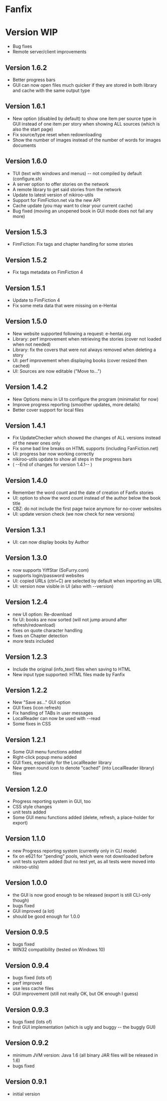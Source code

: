 # Fanfix

# Version WIP

- Bug fixes
- Remote server/client improvements

## Version 1.6.2

- Better progress bars
- GUI can now open files much quicker if they are stored in both library and cache with the same output type 

## Version 1.6.1

- New option (disabled by default) to show one item per source type in GUI instead of one item per story when showing ALL sources (which is also the start page)
- Fix source/type reset when redownloading
- Show the number of images instead of the number of words for images documents 

## Version 1.6.0

- TUI (text with windows and menus) -- not compiled by default (configure.sh)
- A server option to offer stories on the network
- A remote library to get said stories from the network
- Update to latest version of nikiroo-utils
- Support for FimFiction.net via the new API
- Cache update (you may want to clear your current cache)
- Bug fixed (moving an unopened book in GUI mode does not fail any more)

## Version 1.5.3

- FimFiction: Fix tags and chapter handling for some stories

## Version 1.5.2

- Fix tags metadata on FimFiction 4

## Version 1.5.1

- Update to FimFiction 4
- Fix some meta data that were missing on e-Hentai

## Version 1.5.0

- New website supported following a request: e-hentai.org
- Library: perf improvement when retrieving the stories (cover not loaded when not needed)
- Library: fix the covers that were not always removed when deleting a story
- UI: perf improvement when displaying books (cover resized then cached)
- UI: Sources are now editable ("Move to...")

## Version 1.4.2

- New Options menu in UI to configure the program (minimalist for now)
- Improve progress reporting (smoother updates, more details)
- Better cover support for local files

## Version 1.4.1

- Fix UpdateChecker which showed the changes of ALL versions instead of the newer ones only
- Fix some bad line breaks on HTML supports (including FanFiction.net)
- UI: progress bar now working correctly
- nikiroo-utils update to show all steps in the progress bars
- ( --End of changes for version 1.4.1-- )

## Version 1.4.0

- Remember the word count and the date of creation of Fanfix stories
- UI: option to show the word count instead of the author below the book title
- CBZ: do not include the first page twice anymore for no-cover websites
- UI: update version check (we now check for new versions)

## Version 1.3.1

- UI: can now display books by Author

## Version 1.3.0

- now supports YiffStar (SoFurry.com)
- supports login/password websites
- UI: copied URLs (ctrl+C) are selected by default when importing an URL
- UI: version now visible in UI (also with --version)

## Version 1.2.4

- new UI option: Re-download
- fix UI: books are now sorted (will not jump around after refresh/redownload)
- fixes on quote character handling
- fixes on Chapter detection
- more tests included

## Version 1.2.3

- Include the original (info_text) files when saving to HTML
- New input type supported: HTML files made by Fanfix

## Version 1.2.2

- New "Save as..." GUI option
- GUI fixes (icon refresh)
- Fix handling of TABs in user messages
- LocalReader can now be used with --read
- Some fixes in CSS

## Version 1.2.1

- Some GUI menu functions added
- Right-click popup menu added
- GUI fixes, especially for the LocalReader library
- New green round icon to denote "cached" (into LocalReader library) files

## Version 1.2.0

- Progress reporting system in GUI, too
- CSS style changes
- unit tests added
- Some GUI menu functions added (delete, refresh, a place-holder for export)

## Version 1.1.0

- new Progress reporting system (currently only in CLI mode)
- fix on e621 for "pending" pools, which were not downloaded before
- unit tests system added (but no test yet, as all tests were moved into nikiroo-utils)

## Version 1.0.0

- the GUI is now good enough to be released (export is still CLI-only though)
- bugs fixed
- GUI improved (a lot)
- should be good enough for 1.0.0

## Version 0.9.5

- bugs fixed
- WIN32 compatibility (tested on Windows 10)

## Version 0.9.4

- bugs fixed (lots of)
- perf improved
- use less cache files
- GUI improvement (still not really OK, but OK enough I guess)

## Version 0.9.3

- bugs fixed (lots of)
- first GUI implementation (which is ugly and buggy -- the buggly GUI)

## Version 0.9.2

- minimum JVM version: Java 1.6 (all binary JAR files will be released in 1.6)
- bugs fixed

## Version 0.9.1

- initial version

